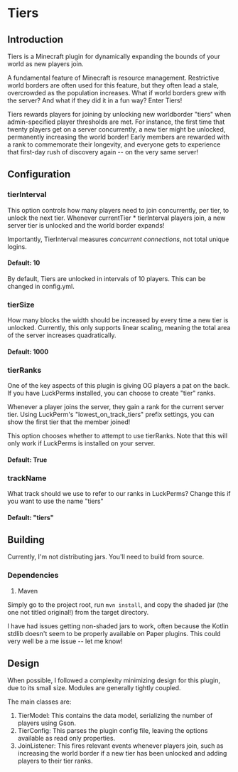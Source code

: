 # Tiers
## Introduction
Tiers is a Minecraft plugin for dynamically expanding the bounds of your world as new players join.

A fundamental feature of Minecraft is resource management. Restrictive world borders are often used for this feature, but they often lead a stale, overcrowded as the population increases. What if world borders grew with the server? And what if they did it in a fun way? Enter Tiers! 

Tiers rewards players for joining by unlocking new worldborder "tiers" when admin-specified player thresholds are met. For instance, the first time that twenty players get on a server concurrently, a new tier might be unlocked, permanently increasing the world border! Early members are rewarded with a rank to commemorate their longevity, and everyone gets to experience that first-day rush of discovery again -- on the very same server!

## Configuration
### tierInterval
This option controls how many players need to join concurrently, per tier, to unlock the next tier. Whenever currentTier * tierInterval players join, a new server tier is unlocked and the world border expands!

Importantly, TierInterval measures *concurrent connections*, not total unique logins.

#### Default: 10
By default, Tiers are unlocked in intervals of 10 players. This can be changed in config.yml.

### tierSize
How many blocks the width should be increased by every time a new tier is unlocked. Currently, this only supports linear scaling, meaning the total area of the server increases quadratically.

#### Default: 1000

### tierRanks
One of the key aspects of this plugin is giving OG players a pat on the back. If you have LuckPerms installed, you can choose to create "tier" ranks. 

Whenever a player joins the server, they gain a rank for the current server tier. Using LuckPerm's "lowest_on_track_tiers" prefix settings, you can show the first tier that the member joined!

This option chooses whether to attempt to use tierRanks. Note that this will only work if LuckPerms is installed on your server.

#### Default: True

### trackName
What track should we use to refer to our ranks in LuckPerms? Change this if you want to use the name "tiers"

#### Default: "tiers"

## Building

Currently, I'm not distributing jars. You'll need to build from source.

### Dependencies
1. Maven

Simply go to the project root, run `mvn install`, and copy the shaded jar (the one not titled original!) from the target directory.

I have had issues getting non-shaded jars to work, often because the Kotlin stdlib doesn't seem to be properly available on Paper plugins. This could very well be a me issue -- let me know!

## Design
When possible, I followed a  complexity minimizing design for this plugin, due to its small size. Modules are generally tightly coupled.

The main classes are:
1. TierModel: This contains the data model, serializing the number of players using Gson.
2. TierConfig: This parses the plugin config file, leaving the options available as read only properties.
3. JoinListener: This fires relevant events whenever players join, such as increasing the world border if a new tier has been unlocked and adding players to their tier ranks.
